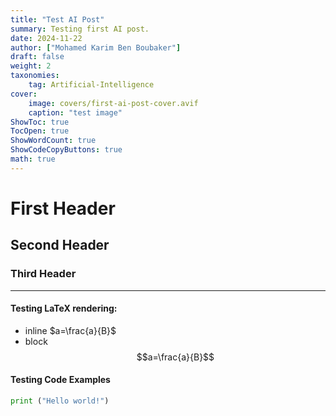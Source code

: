 ```yaml
---
title: "Test AI Post"
summary: Testing first AI post.
date: 2024-11-22
author: ["Mohamed Karim Ben Boubaker"]
draft: false
weight: 2
taxonomies:
    tag: Artificial-Intelligence
cover:
    image: covers/first-ai-post-cover.avif
    caption: "test image"
ShowToc: true
TocOpen: true
ShowWordCount: true
ShowCodeCopyButtons: true
math: true
---
```


# First Header
## Second Header
### Third Header
---
#### Testing LaTeX rendering:
- inline
$a=\frac{a}{B}$
- block
$$a=\frac{a}{B}$$

#### Testing Code Examples

```python
print ("Hello world!")
```